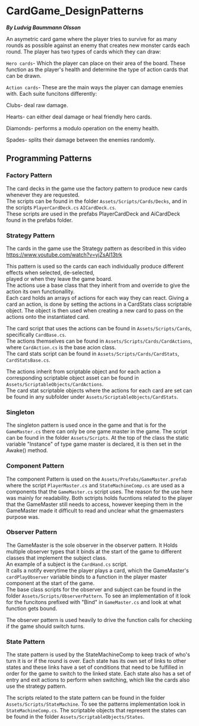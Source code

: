# CardGame_DesignPatterns
***By Ludvig Baummann Olsson***

An asymetric card game where the player tries to survive for as many rounds as possible against an enemy that creates new monster cards each round.
The player has two types of cards which they can draw:

`Hero cards`- Which the player can place on their area of the board. These function as the player's health and determine the type of action cards that can be drawn.

`Action cards`- These are the main ways the player can damage enemies with. Each suite funcitons differently:

Clubs- deal raw damage.

Hearts- can either deal damage or heal friendly hero cards.

Diamonds- performs a modulo operation on the enemy health.

Spades- splits their damage between the enemies randomly.

## Programming Patterns

### Factory Pattern
The card decks in the game use the factory pattern to produce new cards whenever they are requested.\
The scripts can be found in the folder `Assets/Scripts/Cards/Decks`,
and in the scripts `PlayerCardDeck.cs` `AICardDeck.cs`.\
These scripts are used in the prefabs PlayerCardDeck and AiCardDeck found in the prefabs folder. 

### Strategy Pattern
The cards in the game use the Strategy pattern as described in this video\
https://www.youtube.com/watch?v=yjZsAl13trk

This pattern is used so the cards can each individually produce different effects when selected, de-selected,\
played or when they leave the game board.\
The actions use a base class that they inherit from and override to give the action its own functionallity.\
Each card holds an arrays of actions for each way they can react.
Giving a card an action, is done by setting the actions in a CardStats class scriptable object.
The object is then used when creating a new card to pass on the actions onto the instantiated card.

The card script that uses the actions can be found in `Assets/Scripts/Cards`, specifically `CardBase.cs`.\
The actions themselves can be found in `Assets/Scripts/Cards/CardActions`, where `CardAction.cs` is the base acion class.\
The card stats script can be found in `Assets/Scripts/Cards/CardStats`, `CardStatsBase.cs`.

The actions inherit from scriptable object and for each action a corresponding scriptable object asset can be found in `Assets/ScriptableObjects/CardActions`.\
The card stat scriptable objects where the actions for each card are set can be found in any subfolder under `Assets/ScriptableObjects/CardStats`.

### Singleton
The singleton pattern is used once in the game and that is for the `GameMaster.cs` there can only be one game master in the game.
The script can be found in the folder `Assets/Scripts`. At the top of the class the static variable "Instance" of type game master is declared, it is then set in the Awake() method.

### Component Pattern
The component Pattern is used on the `Assets/Prefabs/GameMaster.prefab` where the script `PlayerMaster.cs` and `StateMachineComp.cs` are used as a components that the `GameMaster.cs` script uses.
The reason for the use here was mainly for readability. Both sctripts holds fucntions related to the player that the GameMaster still needs to access, however keeping them in the GameMaster made it difficult to read and unclear what the gmaemasters purpose was.

### Observer Pattern
The GameMaster is the sole observer in the observer pattern. It Holds multiple observer types that it binds at the start of the game to different classes that implement the subject class.\
An example of a subject is the `CardHand.cs` script.\
It calls a notify everytime the player plays a card, which the GameMaster's `cardPlayObserver` variable binds to a function in the player master component at the start of the game.\
The base class scripts for the observer and subject can be found in the folder `Assets/Scripts/ObserverPattern`.
To see an implementation of it look for the funcitons prefixed with "Bind" in `GameMaster.cs` and look at what function gets bound.

The observer pattern is used heavily to drive the function calls for checking if the game should switch turns.

### State Pattern
The state pattern is used by the StateMachineComp to keep track of who's turn it is or if the round is over.
Each state has its own set of links to other states and these links have a set of conditions that need to be fulfilled in order for the game to switch to the linked state.
Each state also has a set of entry and exit actions to perform when switching, which like the cards also use the strategy pattern.

The scripts related to the state pattern can be found in the folder `Assets/Scripts/StateMachine`.
To see the patterns implementation look in `StateMachineComp.cs`.
The scriptable objects that represent the states can be found in the folder `Assets/ScriptableObjects/States`.

